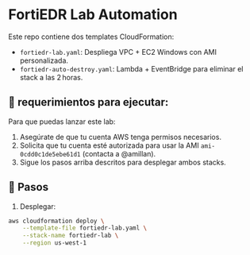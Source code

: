 # FortiEDR Lab Automation

Este repo contiene dos templates CloudFormation:
- `fortiedr-lab.yaml`: Despliega VPC + EC2 Windows con AMI personalizada.
- `fortiedr-auto-destroy.yaml`: Lambda + EventBridge para eliminar el stack a las 2 horas.

## 👥 requerimientos para ejecutar:

Para que puedas lanzar este lab:

1. Asegúrate de que tu cuenta AWS tenga permisos necesarios.
2. Solicita que tu cuenta esté autorizada para usar la AMI `ami-0cdd0c1de5ebe61d1` (contacta a @amillan).
3. Sigue los pasos arriba descritos para desplegar ambos stacks.




## 🚀 Pasos

1. Desplegar:
```bash
aws cloudformation deploy \
    --template-file fortiedr-lab.yaml \
    --stack-name fortiedr-lab \
    --region us-west-1
